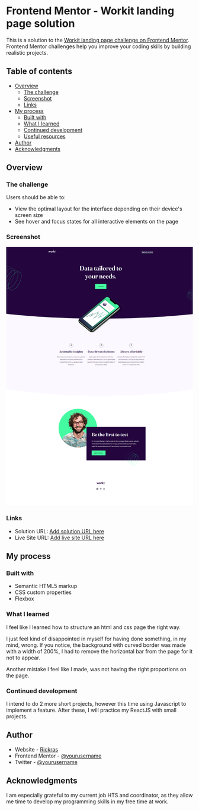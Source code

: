 # Frontend Mentor - Workit landing page solution

This is a solution to the [Workit landing page challenge on Frontend Mentor](https://www.frontendmentor.io/challenges/workit-landing-page-2fYnyle5lu). Frontend Mentor challenges help you improve your coding skills by building realistic projects. 

## Table of contents

- [Overview](#overview)
  - [The challenge](#the-challenge)
  - [Screenshot](#screenshot)
  - [Links](#links)
- [My process](#my-process)
  - [Built with](#built-with)
  - [What I learned](#what-i-learned)
  - [Continued development](#continued-development)
  - [Useful resources](#useful-resources)
- [Author](#author)
- [Acknowledgments](#acknowledgments)

## Overview

### The challenge

Users should be able to:

- View the optimal layout for the interface depending on their device's screen size
- See hover and focus states for all interactive elements on the page

### Screenshot

![](./screenshot.png)

### Links

- Solution URL: [Add solution URL here](https://your-solution-url.com)
- Live Site URL: [Add live site URL here](https://your-live-site-url.com)

## My process

### Built with

- Semantic HTML5 markup
- CSS custom properties
- Flexbox

### What I learned

I feel like I learned how to structure an html and css page the right way.

I just feel kind of disappointed in myself for having done something, in my mind, wrong.
If you notice, the background with curved border was made with a width of 200%, I had to remove the horizontal bar from the page for it not to appear.

Another mistake I feel like I made, was not having the right proportions on the page.

### Continued development

I intend to do 2 more short projects, however this time using Javascript to implement a feature.
After these, I will practice my ReactJS with small projects.

## Author

- Website - [Rickras](https://github.com/Rickrasin/Rickrasin)
- Frontend Mentor - [@yourusername](https://www.frontendmentor.io/profile/Rickrasin)
- Twitter - [@yourusername](https://www.twitter.com/ricksoninho)

## Acknowledgments

 I am especially grateful to my current job HTS and coordinator, as they allow me time to develop my programming skills in my free time at work.